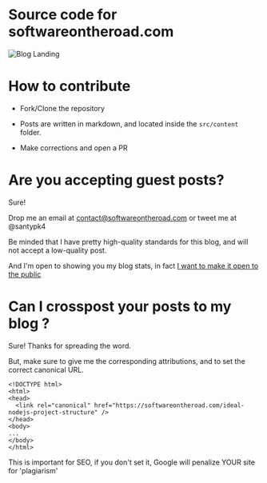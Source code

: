 # Source code for softwareontheroad.com

![Blog Landing](https://user-images.githubusercontent.com/7070683/59199166-fbac2500-8b9d-11e9-9cba-2330cd5c32a5.png)


# How to contribute

  - Fork/Clone the repository

  - Posts are written in markdown, and located inside the `src/content` folder.

  - Make corrections and open a PR

# Are you accepting guest posts?

  Sure!

  Drop me an email at contact@softwareontheroad.com or tweet me at @santypk4

  Be minded that I have pretty high-quality standards for this blog, and will not accept a low-quality post.

  And I'm open to showing you my blog stats, in fact [I want to make it open to the public](https://baremetrics.com/open-startups)
  

# Can I crosspost your posts to my blog ?

  Sure! Thanks for spreading the word.

  But, make sure to give me the corresponding attributions, and to set the correct canonical URL.
  ```
  <!DOCTYPE html>
  <html>
  <head>
    <link rel="canonical" href="https://softwareontheroad.com/ideal-nodejs-project-structure" />
  </head>
  <body>
  ...
  </body>
  </html>
  ```

  This is important for SEO, if you don't set it, Google will penalize YOUR site for 'plagiarism'
